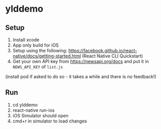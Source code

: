 # ylddemo

## Setup
1) Install xcode
2) App only build for iOS
3) Setup using the following: https://facebook.github.io/react-native/docs/getting-started.html (React Native CLI Quickstart)
4) Get your own API key from https://newsapi.org/docs and put it in `NEWS_API_KEY` of `list.js`

(install pod if asked to do so - it takes a while and there is no feedback!)

## Run
1) cd ylddemo
2) react-native run-ios
3) iOS Simulator should open
4) cmd+r in simulator to load changes
